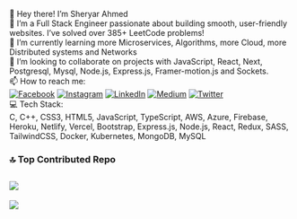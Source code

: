 👋 Hey there! I’m Sheryar Ahmed <br/>
👀 I’m a Full Stack Engineer passionate about building smooth, user-friendly websites. I’ve solved over 385+ LeetCode problems! <br/>
🌱 I’m currently learning more Microservices, Algorithms, more Cloud, more Distributed systems and Networks<br/>
💞️ I’m looking to collaborate on projects with JavaScript, React, Next, Postgresql, Mysql, Node.js, Express.js, Framer-motion.js and Sockets. <br/>
📫 How to reach me: <br/>
[![Facebook](https://img.shields.io/badge/Facebook-%231877F2.svg?logo=Facebook&logoColor=white)](https://facebook.com/sheryarahmedse) [![Instagram](https://img.shields.io/badge/Instagram-%23E4405F.svg?logo=Instagram&logoColor=white)](https://instagram.com/blackhatshoo) [![LinkedIn](https://img.shields.io/badge/LinkedIn-%230077B5.svg?logo=linkedin&logoColor=white)](https://linkedin.com/in/sheryar-ahmed) [![Medium](https://img.shields.io/badge/Medium-12100E?logo=medium&logoColor=white)](https://medium.com/@sheryarahmedsa) [![Twitter](https://img.shields.io/badge/Twitter-%231DA1F2.svg?logo=Twitter&logoColor=white)](https://twitter.com/Sheryar51365787) <br/>
💻 Tech Stack: <br/>
C, C++, CSS3, HTML5, JavaScript, TypeScript, AWS, Azure, Firebase, Heroku, Netlify, Vercel, Bootstrap, Express.js, Node.js, React, Redux, SASS, TailwindCSS, Docker, Kubernetes, MongoDB, MySQL <br/>
### 🔝 Top Contributed Repo <br/>
![](https://github-contributor-stats.vercel.app/api?username=sheryar-ahmed&limit=5&theme=onedark&combine_all_yearly_contributions=true) <br/>
---
[![](https://visitcount.itsvg.in/api?id=sheryar-ahmed&icon=0&color=0)](https://visitcount.itsvg.in) <br/>
